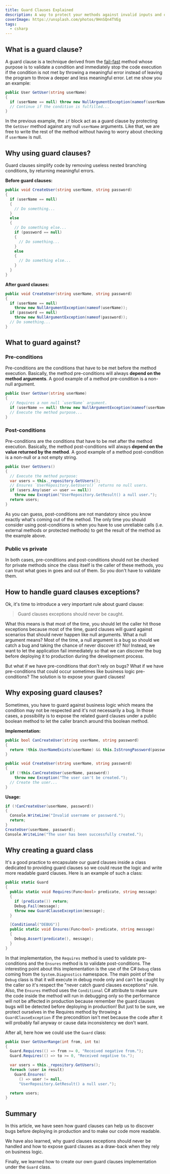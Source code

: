 ```yaml
---
title: Guard Clauses Explained
description: A way to protect your methods against invalid inputs and outputs
coverImage: https://unsplash.com/photos/9HnSQn4TVEg
tags:
  - csharp
---
```


## What is a guard clause?

A guard clause is a technique derived from the [fail-fast](https://en.wikipedia.org/wiki/fail-fast) method whose purpose
is to validate a condition and immediately stop the code execution if the condition is not met by throwing a meaningful
error instead of leaving the program to throw a deeper and less meaningful error. Let me show you an example:

```csharp
public User GetUser(string userName)
{
  if (userName == null) throw new NullArgumentException(nameof(userName));
  // Continue if the condition is fulfilled...
}
```

In the previous example, the `if` block act as a guard clause by protecting the `GetUser` method against any null
`userName` arguments. Like that, we are free to write the rest of the method without having to worry about checking if
`userName` is null.

## Why using guard clauses?

Guard clauses simplify code by removing useless nested branching conditions, by returning meaningful errors.

**Before guard clauses:**

```csharp
public void CreateUser(string userName, string password)
{
  if (userName == null)
  {
    // Do something...
  }
  else
  {
    // Do something else...
    if (password == null)
    {
      // Do something...
    }
    else
    {
      // Do something else...
    }
  }
}
```

**After guard clauses:**

```csharp
public void CreateUser(string userName, string password)
{
  if (userName == null)
    throw new NullArgumentException(nameof(userName));
  if (password == null)
    throw new NullArgumentException(nameof(password));
  // Do something...
}
```

## What to guard against?

### Pre-conditions

Pre-conditions are the conditions that have to be met before the method execution. Basically, the method pre-conditions
will always **depend on the method arguments**. A good example of a method pre-condition is a non-null argument.

```csharp
public User GetUser(string userName)
{
  // Requires a non null `userName` argument.
  if (userName == null) throw new NullArgumentException(nameof(userName));
  // Execute the method purpose...
}
```

### Post-conditions

Pre-conditions are the conditions that have to be met after the method execution. Basically, the method post-conditions
will always **depend on the value returned by the method**. A good example of a method post-condition is a non-null or a
not empty string.

```csharp
public User GetUsers()
{
  // Execute the method purpose:
  var users = this._repository.GetUsers();
  // Ensures `UserRepository.GetUsers()` returns no null users.
  if (users.Any(user => user == null))
    throw new Exception("UserRepository.GetResult() a null user.");
  return users;
}
```

As you can guess, post-conditions are not mandatory since you know exactly what's coming out of the method. The only
time you should consider using post-conditions is when you have to use unreliable calls (i.e. external methods or
protected methods) to get the result of the method as the example above.

### Public vs private

In both cases, pre-conditions and post-conditions should not be checked for private methods since the class itself is
the caller of these methods, you can trust what goes in goes and out of them. So you don't have to validate them.

## How to handle guard clauses exceptions?

Ok, it's time to introduce a very important rule about guard clause:

> Guard clauses exceptions should never be caught.

What this means is that most of the time, you should let the caller hit those exceptions because most of the time, guard
clauses will guard against scenarios that should never happen like null arguments. What a null argument means? Most of
the time, a null argument is a bug so should we catch a bug and taking the chance of never discover it? No! Instead, we
want to let the application fail immediately so that we can discover the bug before deploying it to production during
the development process.

But what if we have pre-conditions that don't rely on bugs? What if we have pre-conditions that could occur sometimes
like business logic pre-conditions? The solution is to expose your guard clauses!

## Why exposing guard clauses?

Sometimes, you have to guard against business logic which means the condition may not be respected and it's not
necessarily a bug. In those cases, a possibility is to expose the related guard clauses under a public boolean method to
let the caller branch around this boolean method.

**Implementation:**

```csharp
public bool CanCreateUser(string userName, string password)
{
  return !this.UserNameExists(userName) && this.IsStrongPassword(password);
}

public void CreateUser(string userName, string password)
{
  if (!this.CanCreateUser(userName, password))
    throw new Exception("The user can't be created.");
  // Create the user...
}
```

**Usage:**

```csharp
if (!CanCreateUser(userName, password))
{
  Console.WriteLine("Invalid username or password.");
  return;
}
CreateUser(userName, password);
Console.WriteLine("The user has been successfully created.");
```

## Why creating a guard class

It's a good practice to encapsulate our guard clauses inside a class dedicated to providing guard clauses so we could
reuse the logic and write more readable guard clauses. Here is an example of such a class:

```csharp
public static Guard
{
  public static void Requires(Func<bool> predicate, string message)
  {
    if (predicate()) return;
    Debug.Fail(message);
    throw new GuardClauseException(message);
  }

  [Conditional("DEBUG")]
  public static void Ensures(Func<bool> predicate, string message)
  {
    Debug.Assert(predicate(), message);
  }
}
```

In that implementation, the `Requires` method is used to validate pre-conditions and the `Ensures` method is to validate
post-conditions. The interesting point about this implementation is the use of the C# `Debug` class coming from the
`System.Diagnostics` namespace. The main point of the `Debug` class is that it will execute in debug mode only and can't
be caught by the caller so it's respect the "never catch guard clauses exceptions" rule. Also, the `Ensures` method uses
the `Conditional` C# attribute to make sure the code inside the method will run in debugging only so the performance
will not be affected in production because remember the guard clauses bugs will be detected before deploying in
production! But just to be sure, we protect ourselves in the Requires method by throwing a `GuardClauseException` if the
precondition isn't met because the code after it will probably fail anyway or cause data inconsistency we don't want.

After all, here how we could use the `Guard` class:

```csharp
public User GetUserRange(int from, int to)
{
  Guard.Requires(() => from >= 0, "Received negative from.");
  Guard.Requires(() => to >= 0, "Received negative to.");

  var users = this._repository.GetUsers();
  foreach (user in result)
    Guard.Ensures(
      () => user != null,
      "UserRepository.GetResult() a null user.");

  return users;
}
```

## Summary

In this article, we have seen how guard clauses can help us to discover bugs before deploying in production and to make
our code more readable.

We have also learned, why guard clauses exceptions should never be handled and how to expose guard clauses as a
draw-back when they rely on business logic.

Finally, we learned how to create our own guard clauses implementation under the `Guard` class.
